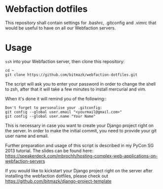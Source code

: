 # Webfaction dotfiles

This repository shall contain settings for .bashrc, .gitconfig and .vimrc that
would be useful to have on all our Webfaction servers.

# Usage

``ssh`` into your Webfaction server, then clone this repository:

    cd ~
    git clone https://github.com/bitmazk/webfaction-dotfiles.git

The script will ask you to enter your password in order to change the shell
to zsh, after that it will take a few minutes to install mercurial and vim.

When it's done it will remind you of the following::

    Don't forget to personalise your .gitconfig:
    git config --global user.email "<yourmail@gmail.com>"
    git config --global user.name "Your Name"

This is necessary in case you want to create your Django project right on the
server. In order to make the initial commit, you need to provide your git
user name and email.

Further preparation and usage of this script is described in my PyCon SG 2013
tutorial. The slides can be found here: https://speakerdeck.com/mbrochh/hosting-complex-web-applications-on-webfaction-servers

If you would like to kickstart your Django project right on the server after
installing the webfaction dotfiles, please check out https://github.com/bitmazk/django-project-template
